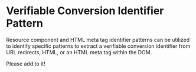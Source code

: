 # Verifiable Conversion Identifier Pattern

Resource component and HTML meta tag identifier patterns can be utilized to
identify specific patterns to extract a verifiable conversion identifier from
URL redirects, HTML, or an HTML meta tag within the DOM.

Please add to it!
